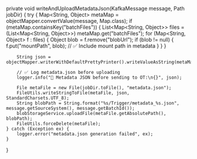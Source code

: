 private void writeAndUploadMetadataJson(KafkaMessage message, Path jobDir) {
    try {
        Map<String, Object> metaMap = objectMapper.convertValue(message, Map.class);
        if (metaMap.containsKey("batchFiles")) {
            List<Map<String, Object>> files = (List<Map<String, Object>>) metaMap.get("batchFiles");
            for (Map<String, Object> f : files) {
                Object blob = f.remove("blobUrl");
                if (blob != null) {
                    f.put("mountPath", blob);  // ✅ Include mount path in metadata
                }
            }
        }

        String json = objectMapper.writerWithDefaultPrettyPrinter().writeValueAsString(metaMap);

        // ✅ Log metadata.json before uploading
        logger.info("📝 Metadata JSON before sending to OT:\n{}", json);

        File metaFile = new File(jobDir.toFile(), "metadata.json");
        FileUtils.writeStringToFile(metaFile, json, StandardCharsets.UTF_8);
        String blobPath = String.format("%s/Trigger/metadata_%s.json", message.getSourceSystem(), message.getBatchId());
        blobStorageService.uploadFile(metaFile.getAbsolutePath(), blobPath);
        FileUtils.forceDelete(metaFile);
    } catch (Exception ex) {
        logger.error("metadata.json generation failed", ex);
    }
}
